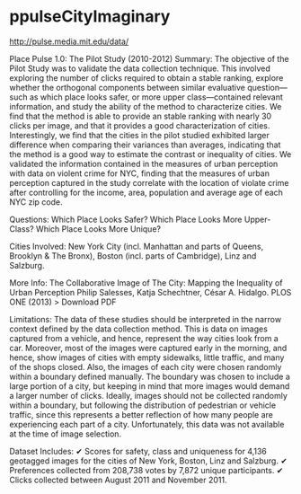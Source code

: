 # ppulseCityImaginary

http://pulse.media.mit.edu/data/

Place Pulse 1.0: The Pilot Study (2010-2012)
Summary: 
The objective of the Pilot Study was to validate the data collection technique. This involved exploring the number of clicks required to obtain a stable ranking, explore whether the orthogonal components between similar evaluative question—such as which place looks safer, or more upper class—contained relevant information, and study the ability of the method to characterize cities. We find that the method is able to provide an stable ranking with nearly 30 clicks per image, and that it provides a good characterization of cities. Interestingly, we find that the cities in the pilot studied exhibited larger difference when comparing their variances than averages, indicating that the method is a good way to estimate the contrast or inequality of cities. We validated the information contained in the measures of urban perception with data on violent crime for NYC, finding that the measures of urban perception captured in the study correlate with the location of violate crime after controlling for the income, area, population and average age of each NYC zip code.

Questions: 
Which Place Looks Safer? 
Which Place Looks More Upper-Class? 
Which Place Looks More Unique?

Cities Involved: 
New York City (incl. Manhattan and parts of Queens, Brooklyn & The Bronx), Boston (incl. parts of Cambridge), Linz and Salzburg.

More Info: The Collaborative Image of The City: Mapping the Inequality of Urban Perception
Philip Salesses, Katja Schechtner, César A. Hidalgo. PLOS ONE (2013)   > Download PDF

Limitations: The data of these studies should be interpreted in the narrow context defined by the data collection method. This is data on images captured from a vehicle, and hence, represent the way cities look from a car. Moreover, most of the images were captured early in the morning, and hence, show images of cities with empty sidewalks, little traffic, and many of the shops closed. Also, the images of each city were chosen randomly within a boundary defined manually. The boundary was chosen to include a large portion of a city, but keeping in mind that more images would demand a larger number of clicks. Ideally, images should not be collected randomly within a boundary, but following the distribution of pedestrian or vehicle traffic, since this represents a better reflection of how many people are experiencing each part of a city. Unfortunately, this data was not available at the time of image selection.

Dataset Includes: 
✔ Scores for safety, class and uniqueness for 4,136 geotagged images for the cities of New York, Boston, Linz and Salzburg.
✔ Preferences collected from 208,738 votes by 7,872 unique participants.
✔ Clicks collected between August 2011 and November 2011.
